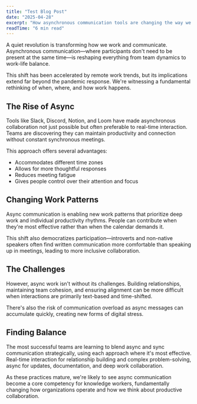 ```yaml
---
title: "Test Blog Post"
date: "2025-04-28"
excerpt: "How asynchronous communication tools are changing the way we work and collaborate, with implications for productivity and work-life balance."
readTime: "6 min read"
---
```


A quiet revolution is transforming how we work and communicate. Asynchronous communication—where participants don't need to be present at the same time—is reshaping everything from team dynamics to work-life balance.

This shift has been accelerated by remote work trends, but its implications extend far beyond the pandemic response. We're witnessing a fundamental rethinking of when, where, and how work happens.

## The Rise of Async

Tools like Slack, Discord, Notion, and Loom have made asynchronous collaboration not just possible but often preferable to real-time interaction. Teams are discovering they can maintain productivity and connection without constant synchronous meetings.

This approach offers several advantages:
- Accommodates different time zones
- Allows for more thoughtful responses
- Reduces meeting fatigue
- Gives people control over their attention and focus

## Changing Work Patterns

Async communication is enabling new work patterns that prioritize deep work and individual productivity rhythms. People can contribute when they're most effective rather than when the calendar demands it.

This shift also democratizes participation—introverts and non-native speakers often find written communication more comfortable than speaking up in meetings, leading to more inclusive collaboration.

## The Challenges

However, async work isn't without its challenges. Building relationships, maintaining team cohesion, and ensuring alignment can be more difficult when interactions are primarily text-based and time-shifted.

There's also the risk of communication overload as async messages can accumulate quickly, creating new forms of digital stress.

## Finding Balance

The most successful teams are learning to blend async and sync communication strategically, using each approach where it's most effective. Real-time interaction for relationship building and complex problem-solving, async for updates, documentation, and deep work collaboration.

As these practices mature, we're likely to see async communication become a core competency for knowledge workers, fundamentally changing how organizations operate and how we think about productive collaboration. 